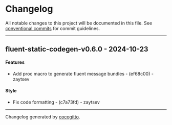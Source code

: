# Changelog
All notable changes to this project will be documented in this file. See [conventional commits](https://www.conventionalcommits.org/) for commit guidelines.

- - -
## fluent-static-codegen-v0.6.0 - 2024-10-23
#### Features
- Add proc macro to generate fluent message bundles - (ef68c00) - zaytsev
#### Style
- Fix code formatting - (c7a73fd) - zaytsev

- - -

Changelog generated by [cocogitto](https://github.com/cocogitto/cocogitto).